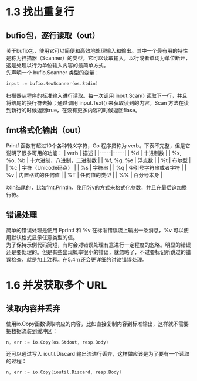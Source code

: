 # 1.3 找出重复行

## bufio包，逐行读取（out）
关于bufio包，使用它可以简便和高效地处理输入和输出。其中一个最有用的特性是称为扫描器（Scanner）的类型，它可以读取输入，以行或者单词为单位断开，这是处理以行为单位输入内容的最简单方式。  
先声明一个 bufio.Scanner 类型的变量：
```go
input := bufio.NewScanner(os.Stdin)
```
扫描器从程序的标准输入进行读取。每一次调用 inout.Scan() 读取下一行，并且将结尾的换行符去掉；通过调用 input.Text() 来获取读到的内容。Scan 方法在读到新行的时候返回true，在没有更多内容的时候返回flase。  

## fmt格式化输出（out）
Printf 函数有超过10个各种转义字符，Go 程序员称为 verb。下表不完整，但是它说明了很多可用的功能：
| verb | 描述 |
|-----|-----|
| %d | 十进制数 |
| %x, %o, %b | 十六进制，八进制，二进制数 |
| %f, %g, %e | 浮点数 |
| %t | 布尔型 |
| %c | 字符（Unicode码点） |
| %s | 字符串 |
| %q | 带引号字符串或者字符 |
| %v | 内置格式的任何值 |
| %T | 任何值的类型 |
| %% | 百分号本身 |

以ln结尾的，比如fmt.Println，使用%v的方式来格式化参数，并且在最后追加换行符。

## 错误处理
简单的错误处理是使用 Fprintf 和 %v 在标准错误流上输出一条消息，%v 可以使用默认格式显示任意类型的值。  
为了保持示例代码简短，有时会对错误处理有意进行一定程度的忽略。明显的错误还是要处理的。但是有些出现概率很小的错误，就忽略了，不过要标记所跳过的错误检查，就是加上注释。在5.4节还会更详细的讨论错误处理。  

# 1.6 并发获取多个 URL

## 读取内容并丢弃
使用io.Copy函数读取响应的内容，比如直接复制内容到标准输出，这样就不需要把数据流装到缓冲区：
```go
n, err := io.Copy(os.Stdout, resp.Body)
```
还可以通过写入 ioutil.Discard 输出流进行丢弃，这样做应该是为了要有一个读取的过程：
```go
n, err := io.Copy(ioutil.Discard, resp.Body)
```
